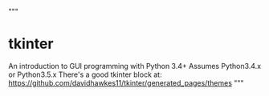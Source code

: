 """
# tkinter
An introduction to GUI programming with Python 3.4+
Assumes Python3.4.x or Python3.5.x
There's a good tkinter block at:
https://github.com/davidhawkes11/tkinter/generated_pages/themes
"""
